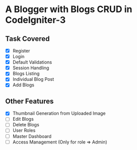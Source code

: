 # A Blogger with Blogs CRUD in CodeIgniter-3

## Task Covered
- [x] Register
- [x] Login
- [x] Default Validations
- [x] Session Handling
- [x] Blogs Listing
- [x] Individual Blog Post
- [x] Add Blogs

## Other Features
- [x] Thumbnail Generation from Uploaded Image
- [ ] Edit Blogs
- [ ] Delete Blogs
- [ ] User Roles
- [ ] Master Dashboard
- [ ] Access Management (Only for role => Admin)
